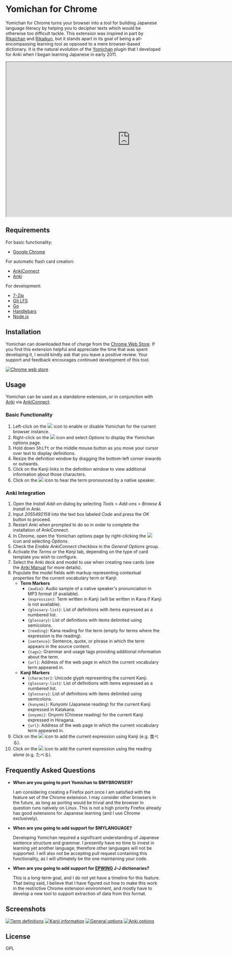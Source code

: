 # Yomichan for Chrome #

Yomichan for Chrome turns your browser into a tool for building Japanese language literacy by helping you to decipher
texts which would be otherwise too difficult tackle. This extension was inspired in part by
[Rikaichan](https://addons.mozilla.org/en-US/firefox/addon/rikaichan/) and
[Rikaikun](https://chrome.google.com/webstore/detail/rikaikun/jipdnfibhldikgcjhfnomkfpcebammhp?hl=en), but it stands
apart in its goal of being a all-encompassing learning tool as opposed to a mere browser-based dictionary. It is the
natural evolution of the [Yomichan](https://foosoft.net/projects/yomichan) plugin that I developed for Anki when I began learning Japanese
in early 2011.

<iframe width="800" height="500" src="https://www.youtube.com/embed/90_A1VpTnMk" allowfullscreen></iframe>

## Requirements ##

For basic functionality:

*   [Google Chrome](https://www.google.com/chrome/browser/desktop/)

For automatic flash card creation:

*   [AnkiConnect](https://foosoft.net/projects/anki-connect/)
*   [Anki](http://ankisrs.net/)

For development:

*   [7-Zip](http://www.7-zip.org/)
*   [Git LFS](https://git-lfs.github.com/)
*   [Go](https://golang.org/)
*   [Handlebars](http://handlebarsjs.com/)
*   [Node.js](https://nodejs.org/)

## Installation ##

Yomichan can downloaded free of charge from the [Chrome Web
Store](https://chrome.google.com/webstore/detail/yomichan/ogmnaimimemjmbakcfefmnahgdfhfami). If you find this extension
helpful and appreciate the time that was spent developing it, I would kindly ask that you leave a positive review. Your
support and feedback encourages continued development of this tool.

[![Chrome web store](https://foosoft.net/projects/yomichan-chrome/img/store.png)](https://chrome.google.com/webstore/detail/yomichan/ogmnaimimemjmbakcfefmnahgdfhfami)

## Usage ##

Yomichan can be used as a standalone extension, or in conjunction with [Anki](http://ankisrs.net) via
[AnkiConnect](https://foosoft.net/projects/anki-connect).

### Basic Functionality ###

1.  Left-click on the ![](https://foosoft.net/projects/yomichan-chrome/img/logo.png) icon to enable or disable Yomichan for the current browser instance.
2.  Right-click on the ![](https://foosoft.net/projects/yomichan-chrome/img/logo.png) icon and select *Options* to display the Yomichan options page.
3.  Hold down <kbd>Shift</kbd> or the middle mouse button as you move your cursor over text to display definitions.
4.  Resize the definition window by dragging the bottom-left corner inwards or outwards.
5.  Click on the Kanji links in the definition window to view additional information about those characters.
6.  Click on the ![](https://foosoft.net/projects/yomichan-chrome/img/play-audio.png) icon to hear the term pronounced by a native speaker.

### Anki Integration ###

1.  Open the *Install Add-on* dialog by selecting *Tools* &gt; *Add-ons* &gt; *Browse &amp; Install* in Anki.
2.  Input *2055492159* into the text box labeled *Code* and press the *OK* button to proceed.
3.  Restart Anki when prompted to do so in order to complete the installation of AnkiConnect.
4.  In Chrome, open the Yomichan options page by right-clicking the ![](https://foosoft.net/projects/yomichan-chrome/img/logo.png) icon and selecting *Options*.
5.  Check the *Enable AnkiConnect* checkbox in the *General Options* group.
6.  Activate the *Terms* or the *Kanji* tab, depending on the type of card template you wish to configure.
7.  Select the Anki deck and model to use when creating new cards (see the [Anki Manual](http://ankisrs.net/docs/manual.html) for more details).
8.  Populate the model fields with markup representing contextual properties for the current vocabulary term or Kanji:
    *   **Term Markers**
        *   `{audio}`: Audio sample of a native speaker's pronunciation in MP3 format (if available).
        *   `{expression}`: Term written in Kanji (will be written in Kana if Kanji is not available).
        *   `{glossary-list}`: List of definitions with items expressed as a numbered list.
        *   `{glossary}`: List of definitions with items delimited using semicolons.
        *   `{reading}`: Kana reading for the term (empty for terms where the expression is the reading).
        *   `{sentence}`: Sentence, quote, or phrase in which the term appears in the source content.
        *   `{tags}`: Grammar and usage tags providing additional information about the term.
        *   `{url}`: Address of the web page in which the current vocabulary term appeared in.
    *   **Kanji Markers**
        *   `{character}`: Unicode glyph representing the current Kanji.
        *   `{glossary-list}`: List of definitions with items expressed as a numbered list.
        *   `{glossary}`: List of definitions with items delimited using semicolons.
        *   `{kunyomi}`: Kunyomi (Japanese reading) for the current Kanji expressed in Katakana.
        *   `{onyomi}`: Onyomi (Chinese reading) for the current Kanji expressed in Hiragana.
        *   `{url}`: Address of the web page in which the current vocabulary term appeared in.
9.  Click on the ![](https://foosoft.net/projects/yomichan-chrome/img/add-expression.png) icon to add the current expression using Kanji (e.g. 食べる).
10. Click on the ![](https://foosoft.net/projects/yomichan-chrome/img/add-reading.png) icon to add the current expression using the reading alone (e.g. たべる).

## Frequently Asked Questions ##

*   **When are you going to port Yomichan to $MYBROWSER?**

    I am considering creating a Firefox port once I am satisfied with the feature set of the Chrome extension. I may
    consider other browsers in the future, as long as porting would be trivial and the browser in question runs natively
    on Linux. This is not a high priority Firefox already has good extensions for Japanese learning (and I use Chrome
    exclusively).

*   **When are you going to add support for $MYLANGUAGE?**

    Developing Yomichan required a significant understanding of Japanese sentence structure and grammar. I presently
    have no time to invest in learning yet another language; therefore other languages will not be supported. I will
    also not be accepting pull request containing this functionality, as I will ultimately be the one maintaining your
    code.

*   **When are you going to add support for [EPWING](https://ja.wikipedia.org/wiki/EPWING) J-J dictionaries?**

    This is a long-term goal, and I do not yet have a timeline for this feature. That being said, I believe that I have
    figured out how to make this work in the restrictive Chrome extension environment, and mostly have to develop a new
    tool to support extraction of data from this format.

## Screenshots ##

[![Term definitions](https://foosoft.net/projects/yomichan-chrome/img/term-thumb.png)](https://foosoft.net/projects/yomichan-chrome/img/term.png)
[![Kanji information](https://foosoft.net/projects/yomichan-chrome/img/kanji-thumb.png)](https://foosoft.net/projects/yomichan-chrome/img/kanji.png)
[![General options](https://foosoft.net/projects/yomichan-chrome/img/options-general-thumb.png)](https://foosoft.net/projects/yomichan-chrome/img/options-general.png)
[![Anki options](https://foosoft.net/projects/yomichan-chrome/img/options-anki-thumb.png)](https://foosoft.net/projects/yomichan-chrome/img/options-anki.png)

## License ##

GPL
